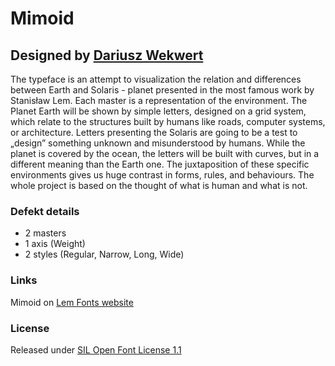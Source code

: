 # Mimoid
## Designed by [Dariusz Wekwert](https://www.instagram.com/dariuszwekwert/)

The typeface is an attempt to visualization the relation and differences between Earth and Solaris - planet presented in the most famous work by Stanisław Lem. Each master is a representation of the environment.  The Planet Earth will be shown by simple letters, designed on a grid system, which relate to the structures built by humans like roads, computer systems, or architecture. Letters presenting the Solaris are going to be a test to „design” something unknown and misunderstood by humans. While the planet is covered by the ocean, the letters will be built with curves, but in a different meaning than the Earth one. The juxtaposition of these specific environments gives us huge contrast in forms, rules, and behaviours. The whole project is based on the thought of what is human and what is not.

### Defekt details
- 2 masters
- 1 axis (Weight)
- 2 styles (Regular, Narrow, Long, Wide)

### Links

Mimoid on [Lem Fonts website](https://lemfont.xyz/mimoid/)

### License

Released under [SIL Open Font License 1.1](https://scripts.sil.org/cms/scripts/page.php?site_id=nrsi&id=ofl)

